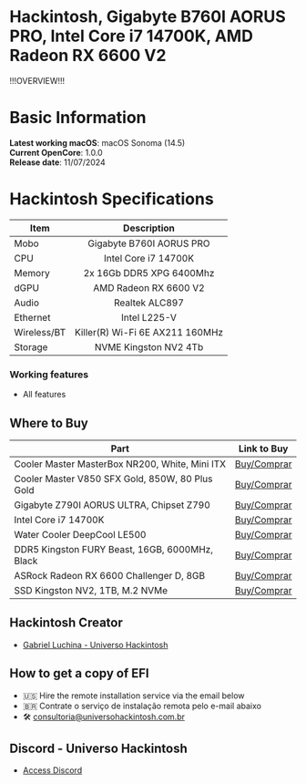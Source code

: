 # Hackintosh, Gigabyte B760I AORUS PRO, Intel Core i7 14700K, AMD Radeon RX 6600 V2

!!!OVERVIEW!!!

# Basic Information

**Latest working macOS**: macOS Sonoma (14.5)
<br>
**Current OpenCore**: 1.0.0
<br>
**Release date**: 11/07/2024

# Hackintosh Specifications
|Item|Description|
|-|:-------:|
|Mobo|Gigabyte B760I AORUS PRO|
|CPU|Intel Core i7 14700K|
|Memory|2x 16Gb DDR5 XPG 6400Mhz|
|dGPU|AMD Radeon RX 6600 V2|
|Audio|Realtek ALC897|
|Ethernet|Intel L225-V|
|Wireless/BT|Killer(R) Wi-Fi 6E AX211 160MHz|
|Storage|NVME Kingston NV2 4Tb|

### Working features
- All features

## Where to Buy

|Part|Link to Buy|
|-|:-------:|
|Cooler Master MasterBox NR200, White, Mini ITX|[Buy/Comprar](https://www.terabyteshop.com.br/produto/19584/gabinete-gamer-cooler-master-masterbox-nr200-vidro-temperado-white-mini-itx-sem-fonte-com-2-fans-mcb-nr200-wnnn-s00?p=880853)|
|Cooler Master V850 SFX Gold, 850W, 80 Plus Gold|[Buy/Comprar](https://www.terabyteshop.com.br/produto/22269/fonte-cooler-master-v850-sfx-gold-850w-80-plus-gold-pfc-ativo-full-modular-mpy-8501-sfhagv?p=880853)|
|Gigabyte Z790I AORUS ULTRA, Chipset Z790|[Buy/Comprar](https://www.terabyteshop.com.br/produto/27491/placa-mae-gigabyte-z790i-aorus-ultra-chipset-z790-wifi-intel-lga-1700-mini-itx-ddr5?p=880853)|
|Intel Core i7 14700K|[Buy/Comprar](https://www.terabyteshop.com.br/produto/26267/processador-intel-core-i7-14700k-34-ghz-56ghz-turbo-14-geracao-20-cores-28-threads-lga-1700-bx8071514700?p=880853)|
|Water Cooler DeepCool LE500|[Buy/Comprar](https://www.terabyteshop.com.br/produto/22309/water-cooler-deepcool-le500-led-6-cores-240mm-intel-amd-r-le500-bklnmc-g-1?p=880853)|
|DDR5 Kingston FURY Beast, 16GB, 6000MHz, Black|[Buy/Comprar](https://www.terabyteshop.com.br/produto/20395/memoria-ddr5-kingston-fury-beast-16gb-6000mhz-black-kf560c40bb-16?p=880853)|
|ASRock Radeon RX 6600 Challenger D, 8GB|[Buy/Comprar](https://www.terabyteshop.com.br/produto/19808/placa-de-video-asrock-radeon-rx-6600-challenger-d-8gb-gddr6-fsr-ray-tracing-90-ga2rzz-00uanf?p=880853)|
|SSD Kingston NV2, 1TB, M.2 NVMe|[Buy/Comprar](https://www.terabyteshop.com.br/produto/23000/ssd-kingston-nv2-1tb-m2-nvme-2280-leitura-3500mbs-e-gravacao-2100mbs-snv2s1000g?p=880853)|

## Hackintosh Creator
- [Gabriel Luchina - Universo Hackintosh](https://luchina.com.br)

## How to get a copy of EFI
- 🇺🇸 Hire the remote installation service via the email below
- 🇧🇷 Contrate o serviço de instalação remota pelo e-mail abaixo
- 🛠️ [consultoria@universohackintosh.com.br](mailto:consultoria@universohackintosh.com.br)

## Discord - Universo Hackintosh
- [Access Discord](https://discord.universohackintosh.com.br)
